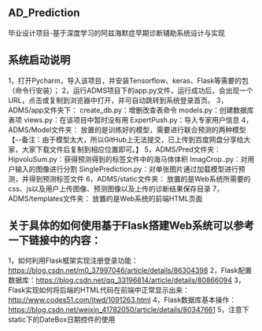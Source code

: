 ## AD_Prediction
毕业设计项目-基于深度学习的阿兹海默症早期诊断辅助系统设计与实现
## 系统启动说明
  1，打开Pycharm，导入该项目，并安装Tensorflow、keras、Flask等需要的包（命令行安装）；
	2，运行ADMS项目下的app.py文件，运行成功后，会出现一个URL，点击或复制到浏览器中打开，并可自动跳转到系统登录首页。
	3，ADMS/app文件夹下：
		create_db.py：增删改查表命令
		models.py：创建数据库表项
		views.py：在该项目中暂时没有用
		ExpertPush.py：导入专家用户信息
	4，ADMS/Model文件夹：
		放置的是训练好的模型，需要进行联合预测的两种模型  【--备注：由于模型太大，所以GitHub上无法提交，已上传到百度网盘分享给大家，大家下载文件后复制到相应位置即可。】
	5，ADMS/Pred文件夹：
		HipvoluSum.py：获得预测得到的标签文件中的海马体体积
		ImagCrop..py：对用户输入的图像进行分割
		SinglePrediction.py：对单张图片通过加载模型进行预测，并得到预测标签文件
	6，ADMS/static文件夹：
		放置的是Web系统所需要的css、js以及用户上传图像、预测图像以及上传的诊断结果保存目录
	7，ADMS/templates文件夹：
		放置的是Web系统的前端HTML页面
		
## 关于具体的如何使用基于Flask搭建Web系统可以参考一下链接中的内容：
  1，如何利用Flask框架实现注册登录功能：https://blog.csdn.net/m0_37997046/article/details/86304398
  2，Flask配置数据库：https://blog.csdn.net/qq_33196814/article/details/80866094
  3，Flask实现如何将后端的HTML代码在前端中正常显示出来：http://www.codes51.com/itwd/1091263.html
  4，Flask数据库基本操作：https://blog.csdn.net/weixin_41782050/article/details/80347661
  5，注意下static下的DateBox日期控件的使用
